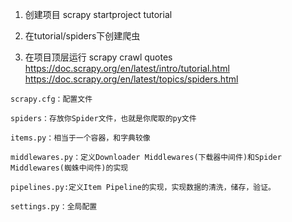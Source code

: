 
1. 创建项目 scrapy startproject tutorial

2. 在tutorial/spiders下创建爬虫

3. 在项目顶层运行 scrapy crawl quotes
https://doc.scrapy.org/en/latest/intro/tutorial.html
https://doc.scrapy.org/en/latest/topics/spiders.html

```
scrapy.cfg：配置文件

spiders：存放你Spider文件，也就是你爬取的py文件

items.py：相当于一个容器，和字典较像

middlewares.py：定义Downloader Middlewares(下载器中间件)和Spider Middlewares(蜘蛛中间件)的实现

pipelines.py:定义Item Pipeline的实现，实现数据的清洗，储存，验证。

settings.py：全局配置

```